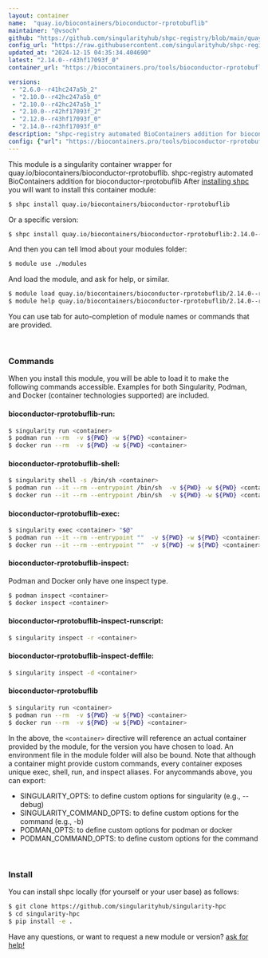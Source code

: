 ```yaml
---
layout: container
name:  "quay.io/biocontainers/bioconductor-rprotobuflib"
maintainer: "@vsoch"
github: "https://github.com/singularityhub/shpc-registry/blob/main/quay.io/biocontainers/bioconductor-rprotobuflib/container.yaml"
config_url: "https://raw.githubusercontent.com/singularityhub/shpc-registry/main/quay.io/biocontainers/bioconductor-rprotobuflib/container.yaml"
updated_at: "2024-12-15 04:35:34.404690"
latest: "2.14.0--r43hf17093f_0"
container_url: "https://biocontainers.pro/tools/bioconductor-rprotobuflib"

versions:
 - "2.6.0--r41hc247a5b_2"
 - "2.10.0--r42hc247a5b_0"
 - "2.10.0--r42hc247a5b_1"
 - "2.10.0--r42hf17093f_2"
 - "2.12.0--r43hf17093f_0"
 - "2.14.0--r43hf17093f_0"
description: "shpc-registry automated BioContainers addition for bioconductor-rprotobuflib"
config: {"url": "https://biocontainers.pro/tools/bioconductor-rprotobuflib", "maintainer": "@vsoch", "description": "shpc-registry automated BioContainers addition for bioconductor-rprotobuflib", "latest": {"2.14.0--r43hf17093f_0": "sha256:b3eace74d710ac4ce6a81081327f4fc3d0d2cbf527ab4652fe4c3b8c3d8a0b86"}, "tags": {"2.6.0--r41hc247a5b_2": "sha256:084c42539d35c7c11ddfb19a722748d933bb7f3a599f2ad30e17771d09379762", "2.10.0--r42hc247a5b_0": "sha256:438593ee009dc1e1b821444f4576e4a56bac6755587b9b301a9c6d6ba91afd75", "2.10.0--r42hc247a5b_1": "sha256:007b29961e4a315659bf4972390431343bb7fb3a1d2a1b1ac13e3154e3afc894", "2.10.0--r42hf17093f_2": "sha256:5564fb91b898d897092961eb8d70d873ab48052f61294a8247fde59d3ea7f7b5", "2.12.0--r43hf17093f_0": "sha256:c80bbc0a2f4d37cff7b087bc70671833aa2585be3267b15dd8020de3599b12f3", "2.14.0--r43hf17093f_0": "sha256:b3eace74d710ac4ce6a81081327f4fc3d0d2cbf527ab4652fe4c3b8c3d8a0b86"}, "docker": "quay.io/biocontainers/bioconductor-rprotobuflib"}
---
```


This module is a singularity container wrapper for quay.io/biocontainers/bioconductor-rprotobuflib.
shpc-registry automated BioContainers addition for bioconductor-rprotobuflib
After [installing shpc](#install) you will want to install this container module:


```bash
$ shpc install quay.io/biocontainers/bioconductor-rprotobuflib
```

Or a specific version:

```bash
$ shpc install quay.io/biocontainers/bioconductor-rprotobuflib:2.14.0--r43hf17093f_0
```

And then you can tell lmod about your modules folder:

```bash
$ module use ./modules
```

And load the module, and ask for help, or similar.

```bash
$ module load quay.io/biocontainers/bioconductor-rprotobuflib/2.14.0--r43hf17093f_0
$ module help quay.io/biocontainers/bioconductor-rprotobuflib/2.14.0--r43hf17093f_0
```

You can use tab for auto-completion of module names or commands that are provided.

<br>

### Commands

When you install this module, you will be able to load it to make the following commands accessible.
Examples for both Singularity, Podman, and Docker (container technologies supported) are included.

#### bioconductor-rprotobuflib-run:

```bash
$ singularity run <container>
$ podman run --rm  -v ${PWD} -w ${PWD} <container>
$ docker run --rm  -v ${PWD} -w ${PWD} <container>
```

#### bioconductor-rprotobuflib-shell:

```bash
$ singularity shell -s /bin/sh <container>
$ podman run --it --rm --entrypoint /bin/sh  -v ${PWD} -w ${PWD} <container>
$ docker run --it --rm --entrypoint /bin/sh  -v ${PWD} -w ${PWD} <container>
```

#### bioconductor-rprotobuflib-exec:

```bash
$ singularity exec <container> "$@"
$ podman run --it --rm --entrypoint ""  -v ${PWD} -w ${PWD} <container> "$@"
$ docker run --it --rm --entrypoint ""  -v ${PWD} -w ${PWD} <container> "$@"
```

#### bioconductor-rprotobuflib-inspect:

Podman and Docker only have one inspect type.

```bash
$ podman inspect <container>
$ docker inspect <container>
```

#### bioconductor-rprotobuflib-inspect-runscript:

```bash
$ singularity inspect -r <container>
```

#### bioconductor-rprotobuflib-inspect-deffile:

```bash
$ singularity inspect -d <container>
```



#### bioconductor-rprotobuflib

```bash
$ singularity run <container>
$ podman run --rm  -v ${PWD} -w ${PWD} <container>
$ docker run --rm  -v ${PWD} -w ${PWD} <container>
```


In the above, the `<container>` directive will reference an actual container provided
by the module, for the version you have chosen to load. An environment file in the
module folder will also be bound. Note that although a container
might provide custom commands, every container exposes unique exec, shell, run, and
inspect aliases. For anycommands above, you can export:

 - SINGULARITY_OPTS: to define custom options for singularity (e.g., --debug)
 - SINGULARITY_COMMAND_OPTS: to define custom options for the command (e.g., -b)
 - PODMAN_OPTS: to define custom options for podman or docker
 - PODMAN_COMMAND_OPTS: to define custom options for the command

<br>

### Install

You can install shpc locally (for yourself or your user base) as follows:

```bash
$ git clone https://github.com/singularityhub/singularity-hpc
$ cd singularity-hpc
$ pip install -e .
```

Have any questions, or want to request a new module or version? [ask for help!](https://github.com/singularityhub/singularity-hpc/issues)
